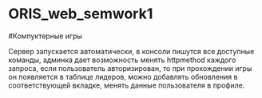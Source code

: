 # ORIS_web_semwork1
#Компуктерные игры

Сервер запускается автоматически, в консоли пишутся все доступные команды, админка дает возможность менять httpmethod каждого запроса, 
если пользователь авторизирован, то при прохождении игры он появляется в таблице лидеров, можно добавлять обновления в соответствующей вкладке,
менять данные пользователя в профиле.
